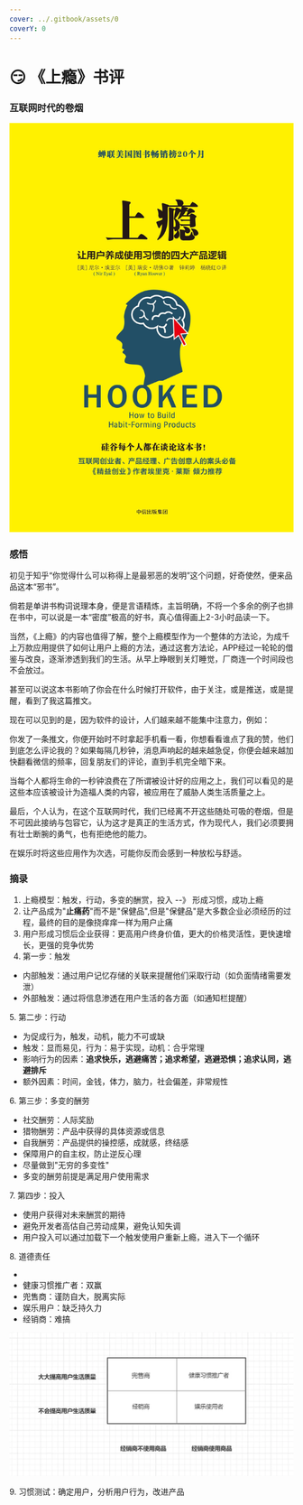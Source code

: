 ```yaml
---
cover: ../.gitbook/assets/0
coverY: 0
---
```


# 😏 《上瘾》书评

### 互联网时代的卷烟

![](../.gitbook/assets/0)

### 感悟

初见于知乎“你觉得什么可以称得上是最邪恶的发明”这个问题，好奇使然，便来品品这本“邪书”。

倘若是单讲书构词说理本身，便是言语精炼，主旨明确，不将一个多余的例子也排在书中，可以说是一本“密度”极高的好书，真心值得画上2-3小时品读一下。

当然，《上瘾》的内容也值得了解，整个上瘾模型作为一个整体的方法论，为成千上万款应用提供了如何让用户上瘾的方法，通过这套方法论，APP经过一轮轮的借鉴与改良，逐渐渗透到我们的生活。从早上睁眼到关灯睡觉，厂商连一个时间段也不会放过。

甚至可以说这本书影响了你会在什么时候打开软件，由于关注，或是推送，或是提醒，看到了我这篇推文。

现在可以见到的是，因为软件的设计，人们越来越不能集中注意力，例如：

你发了一条推文，你便开始时不时拿起手机看一看，你想看看谁点了我的赞，他们到底怎么评论我的？如果每隔几秒钟，消息声响起的越来越急促，你便会越来越加快翻看微信的频率，回复朋友们的评论，直到手机完全暗下来。

当每个人都将生命的一秒钟浪费在了所谓被设计好的应用之上，我们可以看见的是这些本应该被设计为造福人类的内容，被应用在了威胁人类生活质量之上。

最后，个人认为，在这个互联网时代，我们已经离不开这些随处可吸的卷烟，但是不可因此接纳与包容它，认为这才是真正的生活方式，作为现代人，我们必须要拥有壮士断腕的勇气，也有拒绝他的能力。

在娱乐时将这些应用作为次选，可能你反而会感到一种放松与舒适。

### 摘录

1. 上瘾模型：触发，行动，多变的酬赏，投入 --》 形成习惯，成功上瘾
2. 让产品成为"**止痛药**"而不是"保健品",但是"保健品"是大多数企业必须经历的过程，最终的目的是像挠痒痒一样为用户止痛
3. 用户形成习惯后企业获得：更高用户终身价值，更大的价格灵活性，更快速增长，更强的竞争优势
4. 第一步：触发

* 内部触发：通过用户记忆存储的关联来提醒他们采取行动（如负面情绪需要发泄）
* 外部触发：通过将信息渗透在用户生活的各方面（如通知栏提醒）

&#x20; 5\. 第二步：行动

* 为促成行为，触发，动机，能力不可或缺
* 触发：显而易见，行为：易于实现，动机：合乎常理
* 影响行为的因素：**追求快乐，逃避痛苦；追求希望，逃避恐惧；追求认同，逃避排斥**
* 额外因素：时间，金钱，体力，脑力，社会偏差，非常规性

&#x20; 6\. 第三步：多变的酬劳

* 社交酬劳：人际奖励
* 猎物酬劳：产品中获得的具体资源或信息
* 自我酬劳：产品提供的操控感，成就感，终结感
* 保障用户的自主权，防止逆反心理
* 尽量做到"无穷的多变性"
* 多变的酬劳前提是满足用户使用需求

&#x20; 7\. 第四步：投入

* 使用户获得对未来酬赏的期待
* 避免开发者高估自己劳动成果，避免认知失调
* 用户投入可以通过加载下一个触发使用户重新上瘾，进入下一个循环

&#x20;8\. 道德责任

*
* 健康习惯推广者：双赢
* 兜售商：谨防自大，脱离实际
* 娱乐用户：缺乏持久力
* 经销商：难搞

![](../.gitbook/assets/1)

&#x20; 9\. 习惯测试：确定用户，分析用户行为，改进产品
